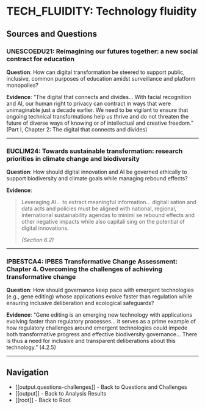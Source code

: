 # TECH_FLUIDITY: Technology fluidity

## Sources and Questions

### UNESCOEDU21: Reimagining our futures together: a new social contract for education

**Question**: How can digital transformation be steered to support public, inclusive, common purposes of education amidst surveillance and platform monopolies?

**Evidence**: “The digital that connects and divides... With facial recognition and AI, our human right to privacy can contract in ways that were unimaginable just a decade earlier. We need to be vigilant to ensure that ongoing technical transformations help us thrive and do not threaten the future of diverse ways of knowing or of intellectual and creative freedom.” (Part I, Chapter 2: The digital that connects and divides)

---

### EUCLIM24: Towards sustainable transformation: research priorities in climate change and biodiversity

**Question**: How should digital innovation and AI be governed ethically to support biodiversity and climate goals while managing rebound effects?

**Evidence**: 

> Leveraging AI... to extract meaningful information... digitali sation and data acts and policies must be aligned with national, regional, international sustainability agendas to minimi se rebound effects and other negative impacts while also capitali sing on the potential of digital innovations.
>
> *(Section 6.2)*



---

### IPBESTCA4: IPBES Transformative Change Assessment: Chapter 4. Overcoming the challenges of achieving transformative change

**Question**: How should governance keep pace with emergent technologies (e.g., gene editing) whose applications evolve faster than regulation while ensuring inclusive deliberation and ecological safeguards?

**Evidence**: “Gene editing is an emerging new technology with applications evolving faster than regulatory processes… it serves as a prime example of how regulatory challenges around emergent technologies could impede both transformative progress and effective biodiversity governance… There is thus a need for inclusive and transparent deliberations about this technology.” (4.2.5)

---

## Navigation

- [[output.questions-challenges]] - Back to Questions and Challenges
- [[output]] - Back to Analysis Results
- [[root]] - Back to Root
